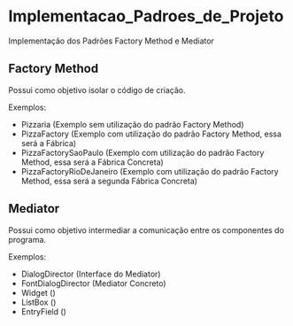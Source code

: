 # Implementacao_Padroes_de_Projeto
Implementação dos Padrões Factory Method e Mediator

## Factory Method

Possui como objetivo isolar o código de criação.

Exemplos: 
  - Pizzaria (Exemplo sem utilização do padrão Factory Method)
  - PizzaFactory (Exemplo com utilização do padrão Factory Method, essa será a Fábrica)
  - PizzaFactorySaoPaulo (Exemplo com utilização do padrão Factory Method, essa será a Fábrica Concreta)
  - PizzaFactoryRioDeJaneiro (Exemplo com utilização do padrão Factory Method, essa será a segunda Fábrica Concreta)

## Mediator

Possui como objetivo intermediar a comunicação entre os componentes do programa.

Exemplos:
  - DialogDirector (Interface do Mediator)
  - FontDialogDirector (Mediator Concreto)
  - Widget ()
  - ListBox ()
  - EntryField ()
 
